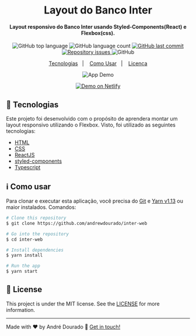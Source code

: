 <h1 align="center">
    Layout do Banco Inter
</h1>

<h4 align="center">
  Layout responsivo do Banco Inter usando Styled-Components(React) e Flexbox(css).
</h4>
<p align="center">
  <img alt="GitHub top language" src="https://img.shields.io/github/languages/top/andrewdourado/inter-web.svg">

  <img alt="GitHub language count" src="https://img.shields.io/github/languages/count/andrewdourado/inter-web.svg">
  
  <a href="https://github.com/andrewdourado/inter-web/commits/master">
    <img alt="GitHub last commit" src="https://img.shields.io/github/last-commit/andrewdourado/inter-web.svg">
  </a>

  <a href="https://github.com/andrewdourado/inter-web/issues">
    <img alt="Repository issues" src="https://img.shields.io/github/issues/andrewdourado/inter-web.svg">
  </a>

  <img alt="GitHub" src="https://img.shields.io/github/license/andrewdourado/inter-web.svg">
</p>

<p align="center">
  <a href="#rocket-tecnologias">Tecnologias</a>&nbsp;&nbsp;&nbsp;|&nbsp;&nbsp;&nbsp;
  <a href="#information_source-como-usar">Como Usar</a>&nbsp;&nbsp;&nbsp;|&nbsp;&nbsp;&nbsp;
  <a href="#memo-license">Licença</a>
</p>

<p align="center">
  <img alt="App Demo" src="https://res.cloudinary.com/andredourado/image/upload/v1592313229/inter-web/desktop_kvnvki.png">
</p>

<p align="center">
  <a href="https://inter-web.netlify.app/" target="_blank">
    <img alt="Demo on Netlify" src="https://res.cloudinary.com/andredourado/image/upload/v1591309503/demo_on_netlify_bbuvjz_gunwwk.png">
  </a>
</p>

## :rocket: Tecnologias

Este projeto foi desenvolvido com o propósito de aprendera montar um layout responsivo utilizando o Flexbox. Visto, 
foi utilizado as seguintes tecnologias:

-  [HTML](https://developer.mozilla.org/pt-BR/docs/Web/HTML)
-  [CSS](https://developer.mozilla.org/pt-BR/docs/Web/CSS/)
-  [ReactJS](https://reactjs.org/)
-  [styled-components](https://www.styled-components.com/)
-  [Typescript](https://www.typescriptlang.org/) 

## :information_source: Como usar

Para clonar e executar esta aplicação, você precisa do [Git](https://git-scm.com) e [Yarn v1.13](https://yarnpkg.com/) ou maior instalados. Comandos:

```bash
# Clone this repository
$ git clone https://github.com/andrewdourado/inter-web

# Go into the repository
$ cd inter-web

# Install dependencies
$ yarn install

# Run the app
$ yarn start
```

## :memo: License
This project is under the MIT license. See the [LICENSE](https://github.com/andrewdourado/inter-web/blob/master/LICENSE) for more information.

---

Made with ♥ by André Dourado :wave: [Get in touch!](https://www.linkedin.com/in/andre-dourado/)

